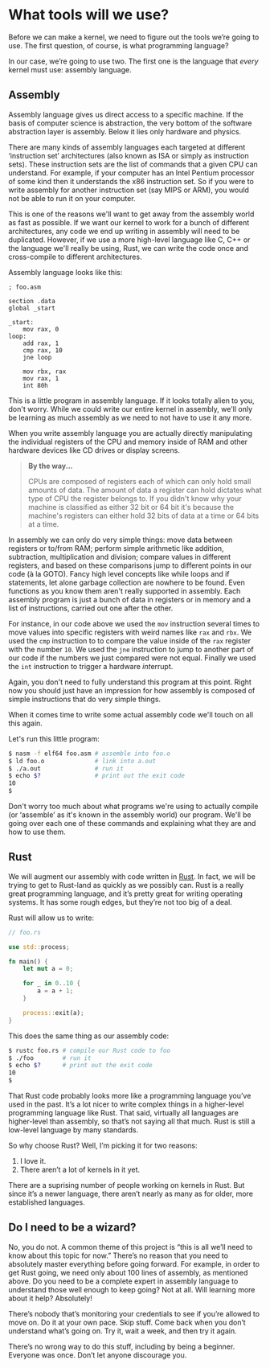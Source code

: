 # What tools will we use?

Before we can make a kernel, we need to figure out the tools we’re going to
use. The first question, of course, is what programming language?

In our case, we’re going to use two. The first one is the language that
_every_ kernel must use: assembly language.

## Assembly

Assembly language gives us direct access to a specific machine. If the basis of
computer science is abstraction, the very bottom of the software abstraction layer
is assembly. Below it lies only hardware and physics.

There are many kinds of assembly languages each targeted at different
‘instruction set’ architectures (also known as ISA or simply as instruction sets).
These instruction sets are the list of commands that a given CPU can understand. For
example, if your computer has an Intel Pentium processor of some kind then it
understands the x86 instruction set. So if you were to write assembly for another
instruction set (say MIPS or ARM), you would not be able to run it on your computer.

This is one of the reasons we'll want to get away from the assembly world as
fast as possible. If we want our kernel to work for a bunch of different
architectures, any code we end up writing in assembly will need to be duplicated.
However, if we use a more high-level language like C, C++ or the language we'll
really be using, Rust, we can write the code once and cross-compile
to different architectures.

Assembly language looks like this:

```x86asm
; foo.asm

section .data
global _start

_start:
    mov rax, 0
loop:
    add rax, 1
    cmp rax, 10
    jne loop

    mov rbx, rax
    mov rax, 1
    int 80h
```

This is a little program in assembly language. If it looks totally alien to you,
don't worry. While we could write our entire kernel in assembly, we'll only be
learning as much assembly as we need to not have to use it any more.

When you write assembly language you are actually directly manipulating the
individual registers of the CPU and memory inside of RAM and other hardware
devices like CD drives or display screens.

> **By the way...**
>
> CPUs are composed of registers each of which can only hold small amounts of data.
> The amount of data a register can hold dictates what type of CPU the register
> belongs to. If you didn't know why your machine is classified as either 32 bit
> or 64 bit it's because the machine's registers can either hold 32 bits of data at a
> time or 64 bits at a time.

In assembly we can only do very simple things: move data between registers or
to/from RAM; perform simple arithmetic like addition, subtraction, multiplication
and division; compare values in different registers, and based on these comparisons
jump to different points in our code (à la GOTO). Fancy high level concepts
like while loops and if statements, let alone garbage collection are nowhere to be
found. Even functions as you know them aren't really supported in assembly.
Each assembly program is just a bunch of data in registers or in memory and a
list of instructions, carried out one after the other.

For instance, in our code above we used the `mov` instruction several times to
move values into specific registers with weird names like `rax` and `rbx`. We
used the `cmp` instruction to to compare the value inside of the `rax` register
with the number `10`. We used the `jne` instruction to jump to another part of
our code if the numbers we just compared were not equal. Finally we used the `int`
instruction to trigger a hardware *int*errupt.

Again, you don't need to fully understand this program at this point. Right now
you should just have an impression for how assembly is composed of simple
instructions that do very simple things.

When it comes time to write some actual assembly code we'll touch on all this again.

Let's run this little program:

```bash
$ nasm -f elf64 foo.asm # assemble into foo.o
$ ld foo.o              # link into a.out
$ ./a.out               # run it
$ echo $?               # print out the exit code
10
$
```

Don't worry too much about what programs we're using to actually compile (or
‘assemble’ as it's known in the assembly world) our program. We'll be going
over each one of these commands and explaining what they are and how to use
them.

## Rust

We will augment our assembly with code written in
[Rust](https://www.rust-lang.org/). In fact, we will be trying to get to
Rust-land as quickly as we possibly can. Rust is a really great programming
language, and it’s pretty great for writing operating systems. It has some
rough edges, but they’re not too big of a deal.

Rust will allow us to write:

```rust
// foo.rs

use std::process;

fn main() {
    let mut a = 0;

    for _ in 0..10 {
        a = a + 1;
    }

    process::exit(a);
}
```

This does the same thing as our assembly code:

```bash
$ rustc foo.rs # compile our Rust code to foo
$ ./foo        # run it
$ echo $?      # print out the exit code
10
$
```

That Rust code probably looks more like a programming language you’ve used in
the past. It’s a lot nicer to write complex things in a higher-level
programming language like Rust. That said, virtually all languages are
higher-level than assembly, so that’s not saying all that much. Rust is still a
low-level language by many standards.

So why choose Rust? Well, I’m picking it for two reasons:

1) I love it.
2) There aren’t a lot of kernels in it yet.

There are a suprising number of people working on kernels in Rust. But since
it’s a newer language, there aren’t nearly as many as for older, more
established languages.

## Do I need to be a wizard?

No, you do not. A common theme of this project is “this is all we’ll need to
know about this topic for now.” There’s no reason that you need to absolutely
master everything before going forward. For example, in order to get Rust
going, we need only about 100 lines of assembly, as mentioned above. Do you
need to be a complete expert in assembly language to understand those well
enough to keep going? Not at all. Will learning more about it help? Absolutely!

There’s nobody that’s monitoring your credentials to see if you’re allowed to
move on. Do it at your own pace. Skip stuff. Come back when you don’t
understand what’s going on. Try it, wait a week, and then try it again.

There’s no wrong way to do this stuff, including by being a beginner. Everyone
was once. Don’t let anyone discourage you.
